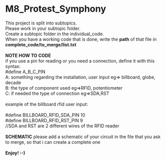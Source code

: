 # M8_Protest_Symphony

This project is split into subtopics.<br>
Please work in your subtopic folder. <br>
Create a subtopic folder in the individual_code. <br>
When you have a working code that is done, write the **path** of that file in **complete_code/to_merge/list.txt**<br>
<br>
**NOTE HOW TO CODE**<br>
if you use a pin for reading or you need a connection, define it with this syntax:<br>
#define A_B_C_PIN<br>
A: something regarding the installation, user input eg=> billboard, globe, decade<br>
B: the type of component used eg=>RFID, potentiometer<br>
C: if needed the type of connection eg=>SDA,RST<br>
<br>
example of the billboard rfid user input:<br>
<br>
#define BILLBOARD_RFID_SDA_PIN 10<br>
#define BILLBOARD_RFID_RST_PIN 9<br>
//SDA and RST are 2 different wires of the RFID reader<br>
<br>
**SCHEMATIC**
please add a schematic of your circuit in the file that you ask to merge, so that i can create a complete one<br>
<br>
**Enjoy! :-)**

